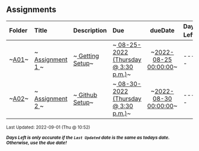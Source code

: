 ## Assignments

| Folder | Title | Description | Due | dueDate | Days Left<sup>*</sup> |
|:------|:------|:------|:------|:-----:|-----|
| ~<a href="https://github.com/rugbyprof/5443-Spatial-DB/tree/master/Assignments/A01">A01</a>~ | ~<a href="https://github.com/rugbyprof/5443-Spatial-DB/tree/master/Assignments/A01"> Assignment 1 </a>~ | ~<a href="https://github.com/rugbyprof/5443-Spatial-DB/tree/master/Assignments/A01"> Getting Setup</a>~ | ~<a href="https://github.com/rugbyprof/5443-Spatial-DB/tree/master/Assignments/A01"> 08-25-2022 (Thursday @ 3:30 p.m.)</a>~ | ~<a href="https://github.com/rugbyprof/5443-Spatial-DB/tree/master/Assignments/A01">2022-08-25 00:00:00</a>~ | ---- |
| ~<a href="https://github.com/rugbyprof/5443-Spatial-DB/tree/master/Assignments/A02">A02</a>~ | ~<a href="https://github.com/rugbyprof/5443-Spatial-DB/tree/master/Assignments/A02"> Assignment 2 </a>~ | ~<a href="https://github.com/rugbyprof/5443-Spatial-DB/tree/master/Assignments/A02"> Github Setup</a>~ | ~<a href="https://github.com/rugbyprof/5443-Spatial-DB/tree/master/Assignments/A02"> 08-30-2022 (Thursday @ 3:30 p.m.)</a>~ | ~<a href="https://github.com/rugbyprof/5443-Spatial-DB/tree/master/Assignments/A02">2022-08-30 00:00:00</a>~ | ---- |

<sup>Last Updated: 2022-09-01 (Thu @ 10:52)</sup> 

<sup>***Days Left is only accurate if the `Last Updated` date is the same as todays date. Otherwise, use the due date!***</sup> 
